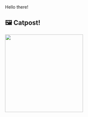 Hello there!



## 🖼️ Catpost!

<sub>
    <img src="https://cdn2.thecatapi.com/images/MTgzNTcxMQ.jpg" height="256">
</sub>

